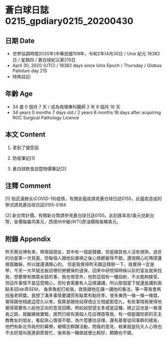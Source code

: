 [_metadata_:encoding]: - "utf-8"
[_metadata_:fileformat]: - "markdown"
[_metadata_:MIME_type]: - "text/plain"
[_metadata_:markdown_version]: - "commonmark version 0.29"
[_metadata_:markdown_spec]: - "https://spec.commonmark.org/0.29/"

# 蒼白球日誌0215_gpdiary0215_20200430 #

## 日期 Date ##

* 世界協調時間2020年(中華民國109年，令和2年)4月30日 / Unix 紀元 18382 日 / 星期四 / 蒼白球紀元第215日
* April 30, 2020 (UTC) / 18382 days since Unix Epoch / Thursday / Globus Pallidum day 215
* 特殊註記:

## 年齡 Age ##

* 34 歲 0 個月 7 天 / 成為病理專科醫師 2 年 6 個月 18 天
* 34 years 0 months 7 days old / 2 years 6 months 18 days after acquiring ROC Surgical Pathology Licence

## 本文 Content ##

1. 拿到了接受函

    
2. 防疫筆記[1]

    
3. 蒼白球飲食誌暨物價筆記[2]

    

## 注釋 Comment ##

[1] 指武漢肺炎(COVID-19)疫情，有關此瘟疫請見蒼白球日誌0155，此瘟疫造成的慘況請見蒼白球日誌0155-0184


[2] 新台幣計價。有關新台幣請參見蒼白球日誌0155。此刻匯率為1美元兌新台幣，金價每盎司美元，西德州中級(WTI)原油價格每桶美元。



## 附錄 Appendix ##

昨天蔡兆博有來，帶兩個朋友，其中有一個是錢櫃，但是跟其他人沒有很熟，過世的也是第一次見面，但每個人跟他玩單槓之後心情都變得不錯，還很開心吃瑪德蓮根廢難躲，所以就還滿開心的。
但是我覺得昨天跟這樣聊一下，我覺得一定是甲。今天一大早就去板店裡的勞健保的退保，回來中研院得時候以前的室友就來找我，想要寮有關葉永鋕的事，我也很意外，他對這個有一種投射，不太能夠接受，但這件事情不是這麼開心，但社會需要有人這樣講講，所以那個當下就還是講到兩點多回lab弄SEM，
後來魯蛇打給我，救我跟他在講一講他的看法，等一等我會再找張老師獎，我想了滿多事情要講究有點累有點旺季，很多東西一條一條一條獎，覺得跟他相處這麼久以來，我算是跟他站得很近又相處那麼九，有些事情我覺得他覺得需要有人給他正向的意見回饋，例如說慾望太多或是這種，總之這也是一條漫長之路，就繼續做實驗，居然已經有兩個人在店裡面等我，有一個是國防部的天主教教友的朋友，看起來心情很不錯，為什麼要往店哩，還有基督徒同事群的裙長，他們有新北市政府的幕僚，被楊志群蹭活動，問我的意見，結果就是阮大人心情也不太好就叫我進廚房幫忙，後來我一職做就便比較好，顆顆也不錯。